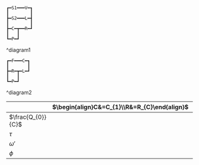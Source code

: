 ```
┏━S1━━━V━┓
┃        ┃
┣━S2━━━L━┫
┃        ┃
┣━C━┳━━R━┛
┃   ┃
┗━P━┛
```
^diagram1

```
┏━F━━━C━┓
┃       ┃
┣━R━┳━L━┛
┃   ┃
┗━P━┛
```
^diagram2

|                   | $\begin{align}C&=C_{1}\\R&=R_{C}\end{align}$ | $\begin{align}C&=C_{2}\\R&=R_{C}\end{align}$ | $\begin{align}C&=C_{2}\\R&=R_{C}+R_{1}\end{align}$ | $\begin{align}C&=C_{2}\\R&=R_{C}+R_{2}\end{align}$ |
| ----------------- | -------------------------------------------- | -------------------------------------------- | -------------------------------------------------- | -------------------------------------------------- |
| $\frac{Q_{0}}{C}$ |                                              |                                              |                                                    |                                                    |
| $\tau$            |                                              |                                              |                                                    |                                                    |
| $\omega'$         |                                              |                                              |                                                    |                                                    |
| $\phi$            |                                              |                                              |                                                    |                                                    |
